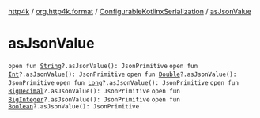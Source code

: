 [http4k](../../index.md) / [org.http4k.format](../index.md) / [ConfigurableKotlinxSerialization](index.md) / [asJsonValue](./as-json-value.md)

# asJsonValue

`open fun `[`String`](https://kotlinlang.org/api/latest/jvm/stdlib/kotlin/-string/index.html)`?.asJsonValue(): JsonPrimitive`
`open fun `[`Int`](https://kotlinlang.org/api/latest/jvm/stdlib/kotlin/-int/index.html)`?.asJsonValue(): JsonPrimitive`
`open fun `[`Double`](https://kotlinlang.org/api/latest/jvm/stdlib/kotlin/-double/index.html)`?.asJsonValue(): JsonPrimitive`
`open fun `[`Long`](https://kotlinlang.org/api/latest/jvm/stdlib/kotlin/-long/index.html)`?.asJsonValue(): JsonPrimitive`
`open fun `[`BigDecimal`](https://docs.oracle.com/javase/9/docs/api/java/math/BigDecimal.html)`?.asJsonValue(): JsonPrimitive`
`open fun `[`BigInteger`](https://docs.oracle.com/javase/9/docs/api/java/math/BigInteger.html)`?.asJsonValue(): JsonPrimitive`
`open fun `[`Boolean`](https://kotlinlang.org/api/latest/jvm/stdlib/kotlin/-boolean/index.html)`?.asJsonValue(): JsonPrimitive`